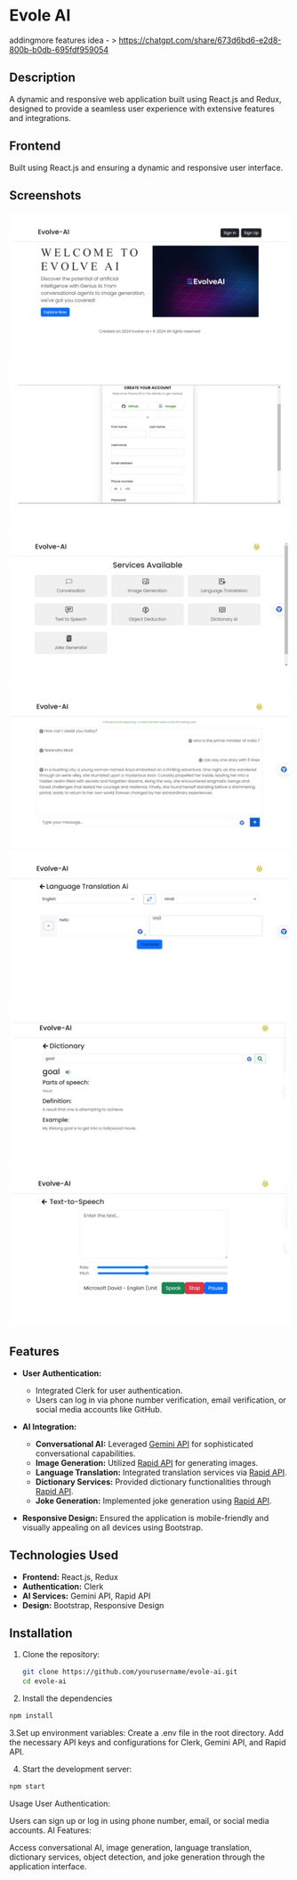 # Evole AI
addingmore features idea - > https://chatgpt.com/share/673d6bd6-e2d8-800b-b0db-695fdf959054
## Description

A dynamic and responsive web application built using React.js and Redux, designed to provide a seamless user experience with extensive features and integrations.

## Frontend

Built using React.js and  ensuring a dynamic and responsive user interface.

## Screenshots
![Screenshot 1](./eve1.jpg)
![Screenshot 2](./eve2.jpg)
![Screenshot 3](./eve3.jpg)
![Screenshot 4](./eve4.jpg)
![Screenshot 4](./eve5.jpg)
![Screenshot 4](./eve6.jpg)
![Screenshot 4](./eve7.jpg)

## Features

- **User Authentication:** 
  - Integrated Clerk for user authentication.
  - Users can log in via phone number verification, email verification, or social media accounts like GitHub.

- **AI Integration:**
  - **Conversational AI:** Leveraged [Gemini API](https://aistudio.google.com/app/apikey) for sophisticated conversational capabilities.
  - **Image Generation:** Utilized [Rapid API](https://rapidapi.com/hub) for generating images.
  - **Language Translation:** Integrated translation services via [Rapid API](https://rapidapi.com/hub).
  - **Dictionary Services:** Provided dictionary functionalities through [Rapid API](https://rapidapi.com/hub).
  - **Joke Generation:** Implemented joke generation using [Rapid API](https://rapidapi.com/hub).

- **Responsive Design:** Ensured the application is mobile-friendly and visually appealing on all devices using Bootstrap.

## Technologies Used

- **Frontend:** React.js, Redux
- **Authentication:** Clerk
- **AI Services:** Gemini API, Rapid API
- **Design:** Bootstrap, Responsive Design

## Installation

1. Clone the repository:
   ```bash
   git clone https://github.com/yourusername/evole-ai.git
   cd evole-ai
   ```

2. Install the dependencies
```bash
npm install
```
3.Set up environment variables:
Create a .env file in the root directory.
Add the necessary API keys and configurations for Clerk, Gemini API, and Rapid API.

4. Start the development server:
```bash
npm start
```
Usage
User Authentication:

Users can sign up or log in using phone number, email, or social media accounts.
AI Features:

Access conversational AI, image generation, language translation, dictionary services, object detection, and joke generation through the application interface.



